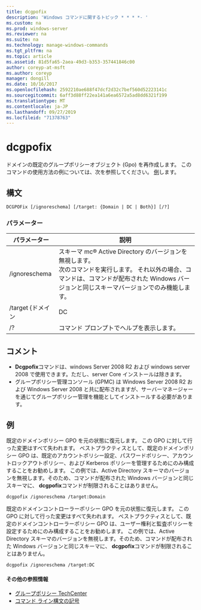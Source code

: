 ```yaml
---
title: dcgpofix
description: 'Windows コマンドに関するトピック * * * *- '
ms.custom: na
ms.prod: windows-server
ms.reviewer: na
ms.suite: na
ms.technology: manage-windows-commands
ms.tgt_pltfrm: na
ms.topic: article
ms.assetid: 81d5fa65-2aea-49d3-b353-357441846c00
author: coreyp-at-msft
ms.author: coreyp
manager: dongill
ms.date: 10/16/2017
ms.openlocfilehash: 2592210ae688f47dcf2d32c7bef560d52223141c
ms.sourcegitcommit: 6aff3d88ff22ea141a6ea6572a5ad8dd6321f199
ms.translationtype: MT
ms.contentlocale: ja-JP
ms.lasthandoff: 09/27/2019
ms.locfileid: "71378763"
---
```

# <a name="dcgpofix"></a>dcgpofix



ドメインの既定のグループポリシーオブジェクト (Gpo) を再作成します。 このコマンドの使用方法の例については、次を参照してください。 [例](#BKMK_Examples)します。

## <a name="syntax"></a>構文

```
DCGPOFix [/ignoreschema] [/target: {Domain | DC | Both}] [/?]
```

### <a name="parameters"></a>パラメーター

|    パラメーター    |                                                                                                 説明                                                                                                 |
|-----------------|-------------------------------------------------------------------------------------------------------------------------------------------------------------------------------------------------------------|
|  /ignoreschema  | スキーマ mc® Active Directory のバージョンを無視します。</br>次のコマンドを実行します。 それ以外の場合、コマンドは、コマンドが配布された Windows バージョンと同じスキーマバージョンでのみ機能します。 |
| /target {ドメイン |                                                                                                     DC                                                                                                      |
|       /?        |                                                                                    コマンド プロンプトでヘルプを表示します。                                                                                     |

## <a name="remarks"></a>コメント

-   **Dcgpofix**コマンドは、windows Server 2008 R2 および windows server 2008 で使用できます。ただし、server Core インストールは除きます。
-   グループポリシー管理コンソール (GPMC) は Windows Server 2008 R2 および Windows Server 2008 と共に配布されますが、サーバーマネージャーを通じてグループポリシー管理を機能としてインストールする必要があります。

## <a name="BKMK_Examples"></a>例

既定のドメインポリシー GPO を元の状態に復元します。 この GPO に対して行った変更はすべて失われます。 ベストプラクティスとして、既定のドメインポリシー GPO は、既定のアカウントポリシー設定、パスワードポリシー、アカウントロックアウトポリシー、および Kerberos ポリシーを管理するためにのみ構成することをお勧めします。 この例では、Active Directory スキーマのバージョンを無視します。そのため、コマンドが配布された Windows バージョンと同じスキーマに、 **dcgpofix**コマンドが制限されることはありません。
```
dcgpofix /ignoreschema /target:Domain
```
既定のドメインコントローラーポリシー GPO を元の状態に復元します。 この GPO に対して行った変更はすべて失われます。 ベストプラクティスとして、既定のドメインコントローラーポリシー GPO は、ユーザー権利と監査ポリシーを設定するためにのみ構成することをお勧めします。 この例では、Active Directory スキーマのバージョンを無視します。そのため、コマンドが配布された Windows バージョンと同じスキーマに、 **dcgpofix**コマンドが制限されることはありません。
```
dcgpofix /ignoreschema /target:DC
```

#### <a name="additional-references"></a>その他の参照情報

-   [グループポリシー TechCenter](https://go.microsoft.com/fwlink/?LinkID=145531)
-   [コマンド ライン構文の記号](command-line-syntax-key.md)